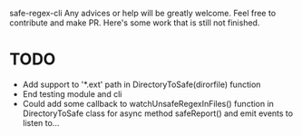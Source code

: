 safe-regex-cli
Any advices or help will be greatly welcome. Feel free to contribute and make PR. Here's some work that is still not finished.

# TODO

- Add support to '\*.ext' path in DirectoryToSafe(dirorfile) function
- End testing module and cli
- Could add some callback to watchUnsafeRegexInFiles() function in DirectoryToSafe class for async method safeReport() and emit events to listen to...
